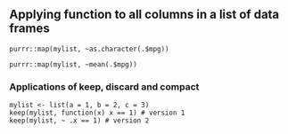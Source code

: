 ## Applying function to all columns in a list of data frames

`purrr::map(mylist, ~as.character(.$mpg))`

`purrr::map(mylist, ~mean(.$mpg))`


### Applications of keep, discard and compact

```{r }
mylist <- list(a = 1, b = 2, c = 3)
keep(mylist, function(x) x == 1) # version 1
keep(mylist, ~ .x == 1) # version 2
```

